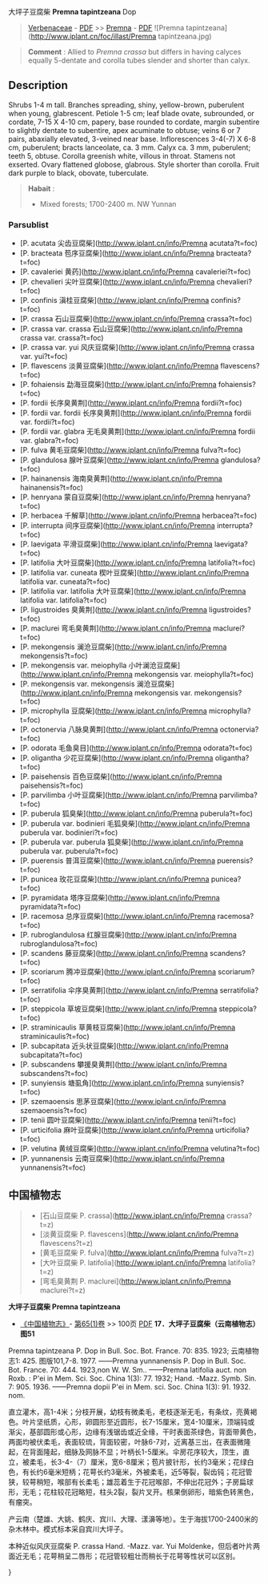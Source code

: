 大坪子豆腐柴 **Premna tapintzeana** Dop

> [Verbenaceae](http://www.iplant.cn/info/Verbenaceae?t=foc) - [PDF](http://www.iplant.cn/foc/pdf/Verbenaceae.pdf) >> [Premna](http://www.iplant.cn/info/Premna?t=foc) - [PDF](http://www.iplant.cn/foc/pdf/Premna.pdf)
![Premna tapintzeana](http://www.iplant.cn/foc/illast/Premna tapintzeana.jpg)

> **Comment** : 
> Allied to *Premna crassa* but differs in having calyces equally 5-dentate and corolla tubes slender and shorter than calyx.

## Description

Shrubs 1-4 m tall. Branches spreading, shiny, yellow-brown, puberulent when young, glabrescent. Petiole 1-5 cm; leaf blade ovate, subrounded, or cordate, 7-15 X   4-10 cm, papery, base rounded to cordate, margin subentire to slightly dentate to subentire, apex acuminate to obtuse; veins 6 or 7 pairs, abaxially elevated, 3-veined near base. Inflorescences 3-4(-7) X   6-8 cm, puberulent; bracts lanceolate, ca. 3 mm. Calyx ca. 3 mm, puberulent; teeth 5, obtuse. Corolla greenish white, villous in throat. Stamens not exserted. Ovary flattened globose, glabrous. Style shorter than corolla. Fruit dark purple to black, obovate, tuberculate.

> **Habait** : 
>* Mixed forests; 1700-2400 m. NW Yunnan

### Parsublist

* [P.  acutata  尖齿豆腐柴](http://www.iplant.cn/info/Premna acutata?t=foc)
* [P.  bracteata  苞序豆腐柴](http://www.iplant.cn/info/Premna bracteata?t=foc)
* [P.  cavaleriei  黄药](http://www.iplant.cn/info/Premna cavaleriei?t=foc)
* [P.  chevalieri  尖叶豆腐柴](http://www.iplant.cn/info/Premna chevalieri?t=foc)
* [P.  confinis  滇桂豆腐柴](http://www.iplant.cn/info/Premna confinis?t=foc)
* [P.  crassa  石山豆腐柴](http://www.iplant.cn/info/Premna crassa?t=foc)
* [P.  crassa var. crassa  石山豆腐柴](http://www.iplant.cn/info/Premna crassa var. crassa?t=foc)
* [P.  crassa var. yui  风庆豆腐柴](http://www.iplant.cn/info/Premna crassa var. yui?t=foc)
* [P.  flavescens  淡黄豆腐柴](http://www.iplant.cn/info/Premna flavescens?t=foc)
* [P.  fohaiensis  勐海豆腐柴](http://www.iplant.cn/info/Premna fohaiensis?t=foc)
* [P.  fordii  长序臭黄荆](http://www.iplant.cn/info/Premna fordii?t=foc)
* [P.  fordii var. fordii  长序臭黄荆](http://www.iplant.cn/info/Premna fordii var. fordii?t=foc)
* [P.  fordii var. glabra  无毛臭黄荆](http://www.iplant.cn/info/Premna fordii var. glabra?t=foc)
* [P.  fulva  黄毛豆腐柴](http://www.iplant.cn/info/Premna fulva?t=foc)
* [P.  glandulosa  腺叶豆腐柴](http://www.iplant.cn/info/Premna glandulosa?t=foc)
* [P.  hainanensis  海南臭黄荆](http://www.iplant.cn/info/Premna hainanensis?t=foc)
* [P.  henryana  蒙自豆腐柴](http://www.iplant.cn/info/Premna henryana?t=foc)
* [P.  herbacea  千解草](http://www.iplant.cn/info/Premna herbacea?t=foc)
* [P.  interrupta  间序豆腐柴](http://www.iplant.cn/info/Premna interrupta?t=foc)
* [P.  laevigata  平滑豆腐柴](http://www.iplant.cn/info/Premna laevigata?t=foc)
* [P.  latifolia  大叶豆腐柴](http://www.iplant.cn/info/Premna latifolia?t=foc)
* [P.  latifolia var. cuneata  楔叶豆腐柴](http://www.iplant.cn/info/Premna latifolia var. cuneata?t=foc)
* [P.  latifolia var. latifolia  大叶豆腐柴](http://www.iplant.cn/info/Premna latifolia var. latifolia?t=foc)
* [P.  ligustroides  臭黄荆](http://www.iplant.cn/info/Premna ligustroides?t=foc)
* [P.  maclurei  弯毛臭黄荆](http://www.iplant.cn/info/Premna maclurei?t=foc)
* [P.  mekongensis  澜沧豆腐柴](http://www.iplant.cn/info/Premna mekongensis?t=foc)
* [P.  mekongensis var. meiophylla  小叶澜沧豆腐柴](http://www.iplant.cn/info/Premna mekongensis var. meiophylla?t=foc)
* [P.  mekongensis var. mekongensis  澜沧豆腐柴](http://www.iplant.cn/info/Premna mekongensis var. mekongensis?t=foc)
* [P.  microphylla  豆腐柴](http://www.iplant.cn/info/Premna microphylla?t=foc)
* [P.  octonervia  八脉臭黄荆](http://www.iplant.cn/info/Premna octonervia?t=foc)
* [P.  odorata  毛鱼臭目](http://www.iplant.cn/info/Premna odorata?t=foc)
* [P.  oligantha  少花豆腐柴](http://www.iplant.cn/info/Premna oligantha?t=foc)
* [P.  paisehensis  百色豆腐柴](http://www.iplant.cn/info/Premna paisehensis?t=foc)
* [P.  parvilimba  小叶豆腐柴](http://www.iplant.cn/info/Premna parvilimba?t=foc)
* [P.  puberula  狐臭柴](http://www.iplant.cn/info/Premna puberula?t=foc)
* [P.  puberula var. bodinieri  毛狐臭柴](http://www.iplant.cn/info/Premna puberula var. bodinieri?t=foc)
* [P.  puberula var. puberula  狐臭柴](http://www.iplant.cn/info/Premna puberula var. puberula?t=foc)
* [P.  puerensis  普洱豆腐柴](http://www.iplant.cn/info/Premna puerensis?t=foc)
* [P.  punicea  玫花豆腐柴](http://www.iplant.cn/info/Premna punicea?t=foc)
* [P.  pyramidata  塔序豆腐柴](http://www.iplant.cn/info/Premna pyramidata?t=foc)
* [P.  racemosa  总序豆腐柴](http://www.iplant.cn/info/Premna racemosa?t=foc)
* [P.  rubroglandulosa  红腺豆腐柴](http://www.iplant.cn/info/Premna rubroglandulosa?t=foc)
* [P.  scandens  藤豆腐柴](http://www.iplant.cn/info/Premna scandens?t=foc)
* [P.  scoriarum  腾冲豆腐柴](http://www.iplant.cn/info/Premna scoriarum?t=foc)
* [P.  serratifolia  伞序臭黄荆](http://www.iplant.cn/info/Premna serratifolia?t=foc)
* [P.  steppicola  草坡豆腐柴](http://www.iplant.cn/info/Premna steppicola?t=foc)
* [P.  straminicaulis  草黄枝豆腐柴](http://www.iplant.cn/info/Premna straminicaulis?t=foc)
* [P.  subcapitata  近头状豆腐柴](http://www.iplant.cn/info/Premna subcapitata?t=foc)
* [P.  subscandens  攀援臭黄荆](http://www.iplant.cn/info/Premna subscandens?t=foc)
* [P.  sunyiensis  塘虱角](http://www.iplant.cn/info/Premna sunyiensis?t=foc)
* [P.  szemaoensis  思茅豆腐柴](http://www.iplant.cn/info/Premna szemaoensis?t=foc)
* [P.  tenii  圆叶豆腐柴](http://www.iplant.cn/info/Premna tenii?t=foc)
* [P.  urticifolia  麻叶豆腐柴](http://www.iplant.cn/info/Premna urticifolia?t=foc)
* [P.  velutina  黄绒豆腐柴](http://www.iplant.cn/info/Premna velutina?t=foc)
* [P.  yunnanensis  云南豆腐柴](http://www.iplant.cn/info/Premna yunnanensis?t=foc)

## 中国植物志

> * [石山豆腐柴  P.  crassa](http://www.iplant.cn/info/Premna crassa?t=z)
> * [淡黄豆腐柴  P.  flavescens](http://www.iplant.cn/info/Premna flavescens?t=z)
> * [黄毛豆腐柴  P.  fulva](http://www.iplant.cn/info/Premna fulva?t=z)
> * [大叶豆腐柴  P.  latifolia](http://www.iplant.cn/info/Premna latifolia?t=z)
> * [弯毛臭黄荆  P.  maclurei](http://www.iplant.cn/info/Premna maclurei?t=z)

**大坪子豆腐柴 Premna tapintzeana**

* [《中国植物志》](http://www.iplant.cn/frps)- [第65(1)卷](http://www.iplant.cn/frps/vol/65(1)) >> 100页 [PDF](http://www.iplant.cn/frps/pdf/65(1)/100.pdf)
**17．大坪子豆腐柴（云南植物志）图51**

Premna tapintzeana P. Dop in Bull. Soc. Bot. France. 70: 835. 1923; 云南植物志1: 425. 图版101,7-8. 1977. ——Premna yunnanensis P. Dop in Bull. Soc. Bot. France. 70: 444. 1923,non W. W. Sm.. ——Premna latifolia auct. non Roxb. : P'ei in Mem. Sci. Soc. China 1(3): 77. 1932; Hand. -Mazz. Symb. Sin. 7: 905. 1936. ——Premna dopii P'ei in Mem. sci. Soc. China 1(3): 91. 1932. nom.

直立灌木，高1-4米；分枝开展，幼枝有微柔毛，老枝逐渐无毛，有条纹，亮黄褐色。叶片坚纸质，心形，卵圆形至近圆形，长7-15厘米，宽4-10厘米，顶端钝或渐尖，基部圆形或心形，边缘有浅锯齿或近全缘，干时表面茶绿色，背面带黄色，两面均被伏柔毛，表面较琉，背面较密，叶脉6-7对，近离基三出，在表面微隆起，在背面隆起，细脉及网脉不显；叶柄长1-5厘米。伞房花序较大，顶生，直立，被柔毛，长3-4-（7）厘米，宽6-8厘米；苞片披针形，长约3毫米；花绿白色，有长约6毫米短柄；花萼长约3毫米，外被柔毛，近5等裂，裂齿钝；花冠管狭，较萼稍短，喉部有长柔毛；雄蕊着生于花冠喉部，不伸出花冠外；子房扁球形，无毛；花柱较花冠略短，柱头2裂，裂片叉开。核果倒卵形，暗紫色转黑色，有瘤突。

产云南（楚雄、大姚、鹤庆、宾川、大理、漾濞等地）。生于海拔1700-2400米的杂木林中。模式标本采自宾川大坪子。

本种近似风庆豆腐柴 P. crassa Hand. -Mazz. var. Yui Moldenke，但后者叶片两面近无毛；花萼稍呈二唇形；花冠管较粗壮而稍长于花萼等性状可以区别。

}